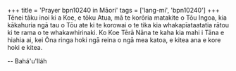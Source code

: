 +++
title = 'Prayer bpn10240 in Māori'
tags = ['lang-mi', 'bpn10240']
+++
Tēnei tāku inoi ki a Koe, e tōku Atua, mā te korōria matakite o Tōu Ingoa, kia kākahuria ngā tau o Tōu ate ki te korowai o te tika kia whakapīataatatia rātou ki te rama o te whakawhirinaki. Ko Koe Tērā Nāna te kaha kia mahi i Tāna e hiahia ai, kei Ōna ringa hoki ngā reina o ngā mea katoa, e kitea ana e kore hoki e kitea.

-- Bahá'u'lláh
